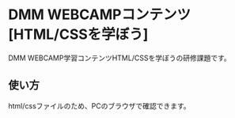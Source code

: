 # DMM WEBCAMPコンテンツ [HTML/CSSを学ぼう]

DMM WEBCAMP学習コンテンツHTML/CSSを学ぼうの研修課題です。

## 使い方

html/cssファイルのため、PCのブラウザで確認できます。